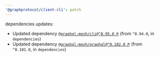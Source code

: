 ```yaml
---
'@graphprotocol/client-cli': patch
---
```

dependencies updates:
  - Updated dependency [`@graphql-mesh/cli@^0.95.0` ↗︎](https://www.npmjs.com/package/@graphql-mesh/cli/v/0.95.0) (from `^0.94.0`, in `dependencies`)
  - Updated dependency [`@graphql-mesh/graphql@^0.102.0` ↗︎](https://www.npmjs.com/package/@graphql-mesh/graphql/v/0.102.0) (from `^0.101.0`, in `dependencies`)
